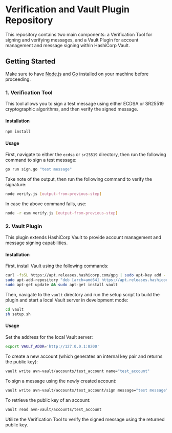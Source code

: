 # Verification and Vault Plugin Repository

This repository contains two main components: a Verification Tool for signing and verifying messages, and a Vault Plugin for account management and message signing within HashiCorp Vault.

## Getting Started

Make sure to have [Node.js](https://nodejs.org/) and [Go](https://golang.org/) installed on your machine before proceeding.

### 1. Verification Tool

This tool allows you to sign a test message using either ECDSA or SR25519 cryptographic algorithms, and then verify the signed message.

#### Installation

```bash
npm install
```

#### Usage

First, navigate to either the `ecdsa` or `sr25519` directory, then run the following command to sign a test message:

```bash
go run sign.go "test message"
```

Take note of the output, then run the following command to verify the signature:

```bash
node verify.js [output-from-previous-step]
```

In case the above command fails, use:

```bash
node -r esm verify.js [output-from-previous-step]
```

### 2. Vault Plugin

This plugin extends HashiCorp Vault to provide account management and message signing capabilities.

#### Installation

First, install Vault using the following commands:

```bash
curl -fsSL https://apt.releases.hashicorp.com/gpg | sudo apt-key add -
sudo apt-add-repository "deb [arch=amd64] https://apt.releases.hashicorp.com $(lsb_release -cs) main"
sudo apt-get update && sudo apt-get install vault
```

Then, navigate to the `vault` directory and run the setup script to build the plugin and start a local Vault server in development mode:

```bash
cd vault
sh setup.sh
```

#### Usage

Set the address for the local Vault server:

```bash
export VAULT_ADDR='http://127.0.0.1:8200'
```

To create a new account (which generates an internal key pair and returns the public key):

```bash
vault write avn-vault/accounts/test_account name="test_account"
```

To sign a message using the newly created account:

```bash
vault write avn-vault/accounts/test_account/sign message="test message"
```

To retrieve the public key of an account:

```bash
vault read avn-vault/accounts/test_account
```

Utilize the Verification Tool to verify the signed message using the returned public key.
